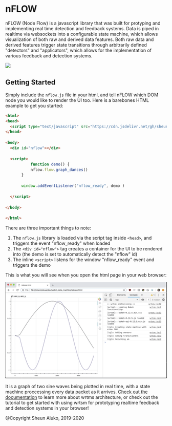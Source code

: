 # nFLOW

nFLOW (Node Flow) is a javascript library that was built for protyping and implementing real time detection and feedback systems. Data is piped in realtime via websockets into a configurable state machine, which allows visualization of both raw and derived data features. Both raw data and derived features trigger state transitions through arbitrarily defined "detectors" and "applicators", which allows for the implementation of various feedback and detection systems. 

![](wrtsm.gif)

## Getting Started 

Simply include the `nflow.js` file in your html, and tell nFLOW which DOM node you would like to render the UI too. Here is a barebones HTML example to get you started: 
```html
<html>
<head>
  <script type="text/javascript" src="https://cdn.jsdelivr.net/gh/sheunaluko/nFLOW@v0.3-alpha/dist/nflow.js"></script>
</head>

<body>
  <div id="nflow"></div>
  
  <script> 
           function demo() { 
	       nflow.flow.graph_dances() 
	   } 

  	   window.addEventListener("nflow_ready", demo ) 
  
  </script> 

</body>

</html>
```

There are three important things to note: 
1. The `nflow.js` library is loaded via the script tag inside `<head>`, and triggers the event "nflow_ready" when loaded
2. The `<div id="nflow">` tag creates a container for the UI to be rendered into (the demo is set to automatically detect the "nflow" id)
3. The inline `<script>` listens for the window "nflow_ready" event and triggers the demo 

This is what you will see when you open the html page in your web browser: 

![](wrtsm_2.gif)

It is a graph of two sine waves being plotted in real time, with a state machine proccessing every data packet as it arrives. [Check out the documentation](https://wrtsm.readthedocs.io/en/latest/) to learn more about wrtms architecture, or check out the tutorial to get started with using wrtsm for prototyping realtime feedback and detection systems in your browser! 


@Copyright Sheun Aluko, 2019-2020